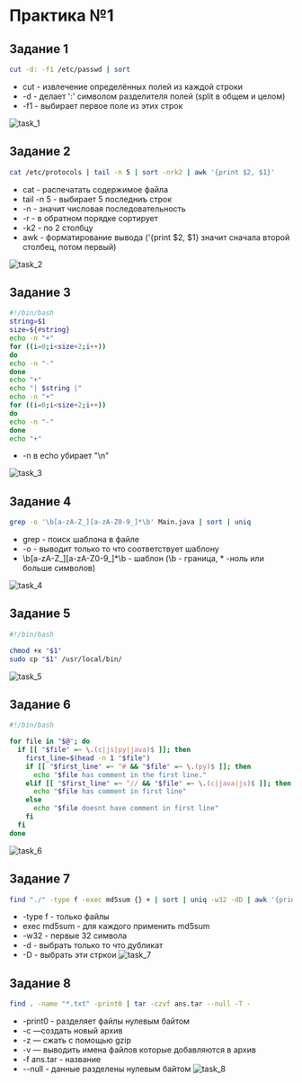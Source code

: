 # Практика №1

## Задание 1
```bash
cut -d: -f1 /etc/passwd | sort
```
- cut - извлечение определённых полей из каждой строки
- -d - делает ':' символом разделителя полей (split в общем и целом)
- -f1 - выбирает первое поле из этих строк

![task_1](https://github.com/MaoSada0/configuration-management-RTU/blob/main/screenshot/1/task_1.png)


## Задание 2
```bash
cat /etc/protocols | tail -n 5 | sort -nrk2 | awk '{print $2, $1}'
```
- cat - распечатать содержимое файла
- tail -n 5 - выбирает 5 последниъ строк
- -n - значит числовая последовательность
- -r - в обратном порядке сортирует
- -k2 - по 2 столбцу
- awk - форматирование вывода ('{print $2, $1} значит сначала второй столбец, потом первый)


![task_2](https://github.com/MaoSada0/configuration-management-RTU/blob/main/screenshot/1/task_2.png)

## Задание 3
```bash
#!/bin/bash
string=$1
size=${#string}
echo -n "+"
for ((i=0;i<size+2;i++))
do
echo -n "-"
done
echo "+"
echo "| $string |"
echo -n "+"
for ((i=0;i<size+2;i++))
do
echo -n "-"
done
echo "+"
```
- -n в echo убирает "\n" 

![task_3](https://github.com/MaoSada0/configuration-management-RTU/blob/main/screenshot/1/task3.png)


## Задание 4
```bash
grep -o '\b[a-zA-Z_][a-zA-Z0-9_]*\b' Main.java | sort | uniq
```
- grep - поиск шаблона в файле
- -o - выводит только то что соответствует шаблону
- \b[a-zA-Z_][a-zA-Z0-9_]*\b - шаблон (\b - граница, * -ноль или больше символов)

![task_4](https://github.com/MaoSada0/configuration-management-RTU/blob/main/screenshot/1/task_4.png)



## Задание 5
```bash
#!/bin/bash

chmod +x "$1"
sudo cp "$1" /usr/local/bin/
```

![task_5](https://github.com/MaoSada0/configuration-management-RTU/blob/main/screenshot/1/task_5.png)

## Задание 6
```bash
#!/bin/bash

for file in "$@"; do
  if [[ "$file" =~ \.(c|js|py|java)$ ]]; then
    first_line=$(head -n 1 "$file")
    if [[ "$first_line" =~ ^# && "$file" =~ \.(py)$ ]]; then
      echo "$file has comment in the first line."
    elif [[ "$first_line" =~ ^// && "$file" =~ \.(c|java|js)$ ]]; then
      echo "$file has comment in first line"
    else
      echo "$file doesnt have comment in first line"
    fi
  fi
done
```

![task_6](https://github.com/MaoSada0/configuration-management-RTU/blob/main/screenshot/1/task_6.png)


## Задание 7
```bash
find "./" -type f -exec md5sum {} + | sort | uniq -w32 -dD | awk '{print $2}'  
```
- -type f - только файлы
- exec md5sum - для каждого применить md5sum
- -w32 - первые 32 символа
- -d - выбрать только то что дубликат
- -D - выбрать эти стркои
![task_7](https://github.com/MaoSada0/configuration-management-RTU/blob/main/screenshot/1/task_7.png)

## Задание 8
```bash
find . -name "*.txt" -print0 | tar -czvf ans.tar --null -T -
```
- -print0 - разделяет файлы нулевым байтом
- -c —создать новый архив
- -z — сжать с помощью gzip
- -v — выводить имена файлов которые добавляются в архив
- -f ans.tar - название
- --null - данные разделены нулевым байтом 
![task_8](https://github.com/MaoSada0/configuration-management-RTU/blob/main/screenshot/1/task_8.png)
